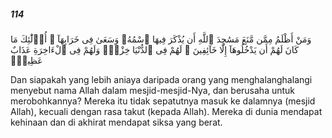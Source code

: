 ##### 114

<span class="ayah">وَمَنْ أَظْلَمُ مِمَّن مَّنَعَ مَسَٰجِدَ ٱللَّهِ أَن يُذْكَرَ فِيهَا ٱسْمُهُۥ وَسَعَىٰ فِى خَرَابِهَآ ۚ أُو۟لَٰٓئِكَ مَا كَانَ لَهُمْ أَن يَدْخُلُوهَآ إِلَّا خَآئِفِينَ ۚ لَهُمْ فِى ٱلدُّنْيَا خِزْىٌۭ وَلَهُمْ فِى ٱلْءَاخِرَةِ عَذَابٌ عَظِيمٌۭ</span>

<span class="ayah_translation">Dan siapakah yang lebih aniaya daripada orang yang menghalanghalangi menyebut nama Allah dalam mesjid-mesjid-Nya, dan berusaha untuk merobohkannya? Mereka itu tidak sepatutnya masuk ke dalamnya (mesjid Allah), kecuali dengan rasa takut (kepada Allah). Mereka di dunia mendapat kehinaan dan di akhirat mendapat siksa yang berat.</span>
